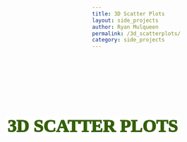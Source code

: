 ```yaml
---
title: 3D Scatter Plots
layout: side_projects
author: Ryan Mulqueen
permalink: /3d_scatterplots/
category: side_projects
---
```



<style>

h1 {
  text-transform: uppercase;
  font-size: clamp(5rem, 5vw + 0.5rem, 5rem);
  line-height: 0.9;
  margin: 0;
  color: antiquewhite;
  mix-blend-mode: hard-light;
  position:absolute; left:2rem; top: 4em;

  code {
    display: block;
    width: max-content;
    background: white;
    font-size: 0.5em;
    color: #355f08;
    padding: 0.1em;
    border-radius: 0.125em;
    margin-bottom: 0.05em;
    font-family: 'PT Sans';
    font-weight: 1000;
    top: 80vh;
    left: 4vw;
  }
}

.background_img {
  min-height: 100vh;
  background-image: url("{{site.baseurl}}/assets/images/cortex_scatterplot.png");
  color: white;
  display: flex;
  isolation: isolate;
  width: 70vw;

  /* Create the parallax scrolling effect */
  background-attachment: fixed;
  background-position: center;
  background-repeat: no-repeat;
  background-size: cover;

}


.background_img2 {
  min-height: 120vh;
  background-image: url("{{site.baseurl}}/assets/images/s3human_scatterplot.png");
  color: white;
  display: flex;
  isolation: isolate;
  width: 100vw;

  /* Create the parallax scrolling effect */
  background-attachment: fixed;
  background-position: center;
  background-repeat: no-repeat;
  background-size: cover;

}

.hero-intro {
  width: 100vw;
  padding: 2em;
}

</style>

<div class="background_img">
  <div class="hero-intro">
    <h1><code style="font-weight: 1000; font-family: 'PT Sans'" >3D Scatter Plots</code></h1>
  </div>
</div>

## Package Release

This processing is now released as a blender module for ease of use, and processing improvements. Please see https://github.com/mulqueenr/blender_3D_scatter_plot for more information!


## Introduction

Here's how to generate 3D scatterplots of single cell experiments in Blender. To do this, we are going to use a similar shader to the one I use in the ["molecular render"](https://mulqueenr.github.io/molecular_render/) project. Additionally, I will be using blender's python console to read in a simple text file to populate a UMAP projection. 

For the text file, generate a header, tab-separated table with the following columns:

Cluster | cellID | X | Y | Z | cluster_color_hexvalue |
:--:|:--:|:--: | :--:|:--:|:--: | 
String, of cluster grouping | String, unique cell identifier| float of x coordinate | float of y coordinate | float of z coordinate | Hex value of fill color | 

Here's an example lines used for the render at the top of the page.

```bash
Astrocytes    TAGGTCCGACGTACTAGGGCCTCGGTCTATGGCCTA    4.24424248742567    -1.74691044949975    -6.48374510684418    #1C7D54
Astrocytes    ATTCAGAAGCATCGCGCAGCCAGACTCTATGGCCTA    3.60301401455387    -1.96493138894082    -6.47136162049336    #1C7D54
Astrocytes    TCAACGAGTTCGCGATGGTCAGAGCCCGCCGATATC    5.51775913941571    -1.87741656898663    -6.76243310557264    #1C7D54
```

Required software
- Blender v 2.93 or higher ([link](https://www.blender.org/))

## Description of the script and how to run

I set up a script to automate the full process. I'll list what is happening within the script so it is a bit easier to tweak. The blender-python (bpy) API is kind of in a state right now because there is a lot of active development. Sorry it isn't as readable as a good python script should be! To run the script, just open blender, change a window panel to "Python Console" or just press Shift+F4. Then run. The script makes a shader similar to what we use in the molecular render side project. It does this in python but the end result (when made nice to look at) is this:

<img src="{{site.baseurl}}/assets/images/scatterplot_cellshader.png">

This script uses linked objects (basically a way to save memory). To do this, it makes a "master" data point for each cluster, hides it, and then duplicates it for each data point. That means each data point isn't a unique object, but a copy with a unique location. Saves on a ton of time and memory.
In the future, the geometry or particle nodes might make this even easier, but this is what we have to work with now.
I've run this script on up to 200k cells. It seems to slow down the more data-blocks there are in the blender file. From my computer, I run the plotting in 1k cell batches. I find that for each 1K cells I plot, the next 1K cells take about 0.2-0.4 more seconds. This adds up with bigger files, but hey, at least it is linear. For my trash computer, 200k cells took about 2-3 hours.

Change these lines:
```python
#Input
file_xyz=open("C:/Users/Chad/Desktop/cortex.3D.table","r") #change the filepath to your tsv will the line format described above.
#Output
bpy.ops.wm.save_as_mainfile(filepath="C:/Users/Chad/Desktop/cortex.blend") #change filepath to the output blender file you would like
bpy.context.scene.render.filepath = 'cortex.test.png' #change file path to the output png you would like.

```

Here is the script as used to generate the hero image at the top of the page.

## The script
Note: I updated this to incorporate better use of geometry nodes. It works much faster now.
The file read in is to be corrected.

```python
#1. import modules
import bpy
import math
import time
import bmesh
import os, sys
import addon_utils
import csv
import numpy

#use this for import https://github.com/simonbroggi/blender_spreadsheet_import/blob/main/__init__.py

def read_tsv(file_path):
    '''Read in TSV file, this is from Erindale https://www.youtube.com/watch?v=xWwoWi_vPTg&t=1737s'''
    with open(file_path,'r') as f:
        reader=csv.reader(f,delimiter="\t")
        data=list(reader)
        return(data)

def tsv_column(data,col):
    '''Parse TSV data by index as array
    This is from Erindale https://www.youtube.com/watch?v=xWwoWi_vPTg&t=1737s'''
    array=[]
    for y, row in enumerate(data):
        if y==0:
            continue
        array.append(row[col])
    return(array)

def color_splitter(array_in):
    '''Parse hex color code to split out r g and b for colors'''
    array=[]
    r_array=[]
    g_array=[]
    b_array=[]
    for i in array_in:
        hexcode=i.lstrip("#")
        rgb=[int(hexcode[i:i+2], 16) for i in (0, 2, 4)]
        r_array.append(float(rgb[0])/255) #color of spheres, blender uses 0-1 scale
        g_array.append(float(rgb[1])/255)
        b_array.append(float(rgb[2])/255)
    array=[r_array,g_array,b_array]
    return(array)

def create_object(mesh, name):
    """ https://github.com/simonbroggi/blender_spreadsheet_import/blob/main/__init__.py"""
    # Create new object
    for ob in bpy.context.selected_objects:
        ob.select_set(False)
    obj = bpy.data.objects.new(name, mesh)
    bpy.context.collection.objects.link(obj)
    bpy.context.view_layer.objects.active = obj
    obj.select_set(True)

addon_path=[mod.__file__ for mod in addon_utils.modules() if "blender_3D_scatter_plot" in mod.__file__] #get a list of all add-ons and return this one
test_data_path = addon_path[0].replace("__init__.py","test_data/test.tsv") #replace init file with test data directory and file

#Read in file and separate out columns to lists
file_in="/Users/rmulqueen/Library/Application Support/Blender/3.4/scripts/addons/blender_3D_scatter_plot-main/test_data/test.tsv"
dat=read_tsv(file_in)
n_points=len(dat)

grouping=tsv_column(data=dat,col=0)
cellid=tsv_column(data=dat,col=1)
x=[float(i) for i in tsv_column(data=dat,col=2)]
y=[float(i) for i in tsv_column(data=dat,col=3)]
z=[float(i) for i in tsv_column(data=dat,col=4)]

#Split out colors to rgb components
color_in=tsv_column(data=dat,col=5)
color_in=color_splitter(array_in=color_in)
r=color_in[0]
g=color_in[1]
b=color_in[2]
a=[0.9 for x in color_in[0]]
color_in=[]
for i in range(0,len(r)-1):
     color_in.append(float(r[i]))
     color_in.append(float(g[i]))
     color_in.append(float(b[i]))
     color_in.append(float(a[i]))

#Instance a new object and add attributes
mesh = bpy.data.meshes.new(name="csv_data")

mesh.vertices.add(n_points)
mesh.update() 
object_name = bpy.path.display_name("Scatterplot")
create_object(mesh, object_name)
#Set position per vertex
for i in range(0,n_points-1):
    mesh.vertices[i].co = (x[i],y[i],z[i])

#Set color per vertex
colattr = bpy.data.meshes[mesh.name].attributes.new("color","FLOAT_COLOR","POINT")
for i in range(0,n_points-1):
    colattr.data[i].color = [r[i], g[i], b[i], 1]

obj=bpy.data.objects["Scatterplot"]
#Initiate a geometry nodes modifier
obj.modifiers.new("make_vertices","NODES")
geo_nodes=obj.modifiers["make_vertices"]
#bpy.data.node_groups.new("make_vertices","GeometryNodeTree")

#Initialize shader nodes
mymat=bpy.data.materials.new("scattermat")
mymat.use_nodes = True
shadernodes = mymat.node_tree.nodes
attr_node = shadernodes.new('ShaderNodeAttribute')
bsdf_node=shadernodes['Principled BSDF']
attr_node.location=(-300,-300) #move points node
attr_node.attribute_type = 'INSTANCER'
attr_node.attribute_name = "color"
mymat.node_tree.links.new(attr_node.outputs['Color'], bsdf_node.inputs['Base Color']) #link input counts to points


#Initialize geometry nodes
bpy.ops.node.new_geometry_node_group_assign()
bpy.data.node_groups[0].name="make_vertices"
geo_nodes.node_group = bpy.data.node_groups["make_vertices"]

#Add group input
nodetree=geo_nodes.node_group

#Add geo nodes and link
inNode=nodetree.nodes['Group Input']
outNode=nodetree.nodes['Group Output']
pointsnode=nodetree.nodes.new(type="GeometryNodeInstanceOnPoints") #add points node
icosnode=nodetree.nodes.new(type="GeometryNodeMeshIcoSphere") #add ico
icosnode.inputs['Radius'].default_value=0.05
icosnode.inputs['Subdivisions'].default_value=4

scenetimenode=nodetree.nodes.new(type="GeometryNodeInputSceneTime") #add scene time
setpositionnode=nodetree.nodes.new(type="GeometryNodeSetPosition") #add set position
setmaterialnode=nodetree.nodes.new(type="GeometryNodeSetMaterial") #add set material
setmaterialnode.inputs['Material'].default_value = bpy.data.materials["scattermat"]

voroninode=nodetree.nodes.new(type="ShaderNodeTexVoronoi") #add voroni texture
voroninode.voronoi_dimensions = '4D'
voroninode.inputs['Scale'].default_value = 1

#add subdivinsion icosphere
pointsnode.location=(-100,-300) #move points node
icosnode.location=(-300,-500)
scenetimenode.location=(-100,100)
voroninode.location=(0,400)
setpositionnode.location=(100,100)
setmaterialnode.location=(300,300)
outNode.location=(500,100)

bpy.data.node_groups["make_vertices"].nodes["Voronoi Texture"].name
nodetree.links.new(inNode.outputs['Geometry'], pointsnode.inputs['Points']) #link input counts to points
nodetree.links.new(icosnode.outputs['Mesh'], pointsnode.inputs['Instance']) #link input positions to points
nodetree.links.new(pointsnode.outputs['Instances'], setpositionnode.inputs['Geometry']) #link input positions to points
nodetree.links.new(pointsnode.outputs['Instances'], setpositionnode.inputs['Geometry']) #link input positions to points
nodetree.links.new(scenetimenode.outputs['Seconds'], voroninode.inputs['W']) #link scene time to random value to animate
nodetree.links.new(voroninode.outputs['Distance'], setpositionnode.inputs['Offset']) #link random distance to offset to move points
nodetree.links.new(setpositionnode.outputs['Geometry'], setmaterialnode.inputs['Geometry']) #link input positions to points
nodetree.links.new(setmaterialnode.outputs['Geometry'], outNode.inputs['Geometry']) #link input positions to points

```

## Bonus
Here I took the human s3-ATAC brain data and colored by cell type. I then cranked up the emission strength and removed all external lights.


<div class="background_img2">
</div>